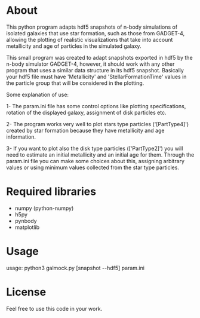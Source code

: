 # About
This python program adapts hdf5 snapshots of n-body simulations of isolated galaxies that use star formation, such as those from GADGET-4, allowing the plotting of realistic visualizations that take into account metallicity and age of particles in the simulated galaxy.

This small program was created to adapt snapshots exported in hdf5 by the n-body simulator GADGET-4, however, it should work with any other program that uses a similar data structure in its hdf5 snapshot. Basically your hdf5 file must have 'Metallicity' and 'StellarFormationTime' values in the particle group that will be considered in the plotting.

Some explanation of use:

1- The param.ini file has some control options like plotting specifications, rotation of the displayed galaxy, assignment of disk particles etc.

2- The program works very well to plot stars type particles ('[PartType4]') created by star formation because they have metallicity and age information.

3- If you want to plot also the disk type particles (['PartType2]') you will need to estimate an initial metallicity and an initial age for them. Through the param.ini file you can make some choices about this, assigning arbitrary values or using minimum values collected from the star type particles.


# Required libraries

* numpy (python-numpy)
* h5py
* pynbody
* matplotlib

# Usage
 usage: python3 galmock.py [snapshot --hdf5] param.ini

# License

Feel free to use this code in your work.

